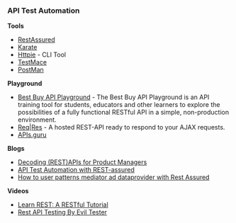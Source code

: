 ### API Test Automation

**Tools**
* [RestAssured](https://github.com/rest-assured/rest-assured)
* [Karate](https://github.com/intuit/karate)
* [Httpie](https://github.com/httpie/httpie) - CLI Tool
* [TestMace](https://testmace.com/)
* [PostMan](https://learning.postman.com/docs/getting-started/introduction/)

**Playground**
* [Best Buy API Playground](https://github.com/BestBuy/api-playground) - The Best Buy API Playground is an API training tool for students, educators and other learners to explore the possibilities of a fully functional RESTful API in a simple, non-production environment.
* [Req|Res](https://reqres.in/) - A hosted REST-API ready to respond to your AJAX requests.
* [APIs.guru](https://apis.guru/)

**Blogs**
* [Decoding (REST)APIs for Product Managers](https://uxdesign.cc/decoding-apis-in-simple-terms-for-product-managers-e93723a6e589)
* [API Test Automation with REST-assured](https://techblog.dotdash.com/api-test-automation-with-rest-assured-df3a24a827e2)
* [How to user patterns mediator ad dataprovider with Rest Assured](https://itnext.io/how-to-use-patterns-mediator-and-dataprovider-with-rest-assured-d430ffcfb137)

**Videos**
* [Learn REST: A RESTful Tutorial](https://www.restapitutorial.com/)
* [Rest API Testing By Evil Tester](https://www.youtube.com/playlist?list=PLrM2ELpRbbu7JsiXRHktkL_qqSC_aevSV)
